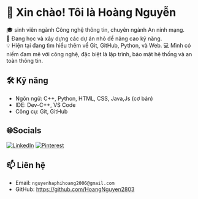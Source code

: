# 👋 Xin chào! Tôi là Hoàng Nguyễn
🎓 sinh viên ngành Công nghệ thông tin, chuyên ngành An ninh mạng.  
🚀 Đang học và xây dựng các dự án nhỏ để nâng cao kỹ năng.  
💡 Hiện tại đang tìm hiểu thêm về Git, GitHub, Python, và Web.
💻 Mình có niềm đam mê với công nghệ, đặc biệt là lập trình, bảo mật hệ thống và an toàn thông tin.

## 🛠️ Kỹ năng
- Ngôn ngữ: C++, Python, HTML, CSS, Java,Js (cơ bản)
- IDE: Dev-C++, VS Code
- Công cụ: Git, GitHub

## 🌐Socials
[![LinkedIn](https://www.linkedin.com/in/hoang-nguyen-076310356/)](https://linkedin.com/in/https://www.linkedin.com/feed/?trk=guest_homepage-basic_google-one-tap-submit) [![Pinterest](https://img.shields.io/badge/Pinterest-%23E60023.svg?logo=Pinterest&logoColor=white)](https://www.pinterest.com/hn_Ideanova) 

## 📫 Liên hệ
- Email: `nguyenhaphihoang2006@gmail.com`
- GitHub: https://github.com/HoangNguyen2803
